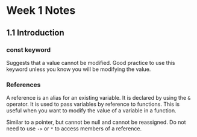 # Week 1 Notes

## 1.1 Introduction

### const keyword
Suggests that a value cannot be modified. Good practice to use this keyword unless you know you will be modifying the value.

### References
A reference is an alias for an existing variable. It is declared by using the `&` operator. It is used to pass variables by reference to functions. This is useful when you want to modify the value of a variable in a function.

Similar to a pointer, but cannot be null and cannot be reassigned. Do not need to use `->` or `*` to access members of a reference.